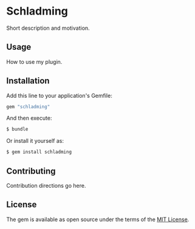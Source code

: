 # Schladming
Short description and motivation.

## Usage
How to use my plugin.

## Installation
Add this line to your application's Gemfile:

```ruby
gem "schladming"
```

And then execute:
```bash
$ bundle
```

Or install it yourself as:
```bash
$ gem install schladming
```

## Contributing
Contribution directions go here.

## License
The gem is available as open source under the terms of the [MIT License](https://opensource.org/licenses/MIT).
